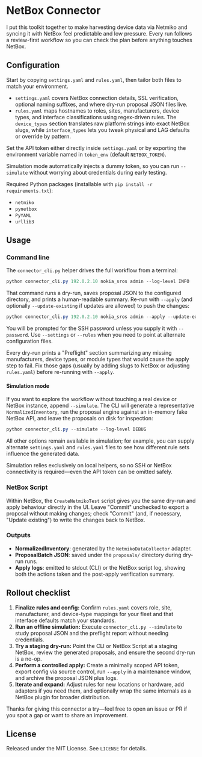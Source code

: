 # NetBox Connector

I put this toolkit together to make harvesting device data via Netmiko and syncing it with NetBox feel predictable and low pressure. Every run follows a review-first workflow so you can check the plan before anything touches NetBox.

## Configuration

Start by copying `settings.yaml` and `rules.yaml`, then tailor both files to match your environment.

- `settings.yaml` covers NetBox connection details, SSL verification, optional naming suffixes, and where dry-run proposal JSON files live.
- `rules.yaml` maps hostnames to roles, sites, manufacturers, device types, and interface classifications using regex-driven rules. The `device_types` section translates raw platform strings into exact NetBox slugs, while `interface_types` lets you tweak physical and LAG defaults or override by pattern.

Set the API token either directly inside `settings.yaml` or by exporting the environment variable named in `token_env` (default `NETBOX_TOKEN`).

Simulation mode automatically injects a dummy token, so you can run `--simulate` without worrying about credentials during early testing.

Required Python packages (installable with `pip install -r requirements.txt`):

- `netmiko`
- `pynetbox`
- `PyYAML`
- `urllib3`

## Usage

### Command line

The `connector_cli.py` helper drives the full workflow from a terminal:

```powershell
python connector_cli.py 192.0.2.10 nokia_sros admin --log-level INFO
```

That command runs a dry-run, saves proposal JSON to the configured directory, and prints a human-readable summary. Re-run with `--apply` (and optionally `--update-existing` if updates are allowed) to push the changes:

```powershell
python connector_cli.py 192.0.2.10 nokia_sros admin --apply --update-existing
```

You will be prompted for the SSH password unless you supply it with `--password`. Use `--settings` or `--rules` when you need to point at alternate configuration files.

Every dry-run prints a "Preflight" section summarizing any missing manufacturers, device types, or module types that would cause the apply step to fail. Fix those gaps (usually by adding slugs to NetBox or adjusting `rules.yaml`) before re-running with `--apply`.

#### Simulation mode

If you want to explore the workflow without touching a real device or NetBox instance, append `--simulate`. The CLI will generate a representative `NormalizedInventory`, run the proposal engine against an in-memory fake NetBox API, and leave the proposals on disk for inspection:

```powershell
python connector_cli.py --simulate --log-level DEBUG
```

All other options remain available in simulation; for example, you can supply alternate `settings.yaml` and `rules.yaml` files to see how different rule sets influence the generated data.

Simulation relies exclusively on local helpers, so no SSH or NetBox connectivity is required—even the API token can be omitted safely.

### NetBox Script

Within NetBox, the `CreateNetmikoTest` script gives you the same dry-run and apply behaviour directly in the UI. Leave "Commit" unchecked to export a proposal without making changes; check "Commit" (and, if necessary, "Update existing") to write the changes back to NetBox.

### Outputs

- **NormalizedInventory**: generated by the `NetmikoDataCollector` adapter.
- **ProposalBatch JSON**: saved under the `proposals/` directory during dry-run runs.
- **Apply logs**: emitted to stdout (CLI) or the NetBox script log, showing both the actions taken and the post-apply verification summary.

## Rollout checklist

1. **Finalize rules and config:** Confirm `rules.yaml` covers role, site, manufacturer, and device-type mappings for your fleet and that interface defaults match your standards.
2. **Run an offline simulation:** Execute `connector_cli.py --simulate` to study proposal JSON and the preflight report without needing credentials.
3. **Try a staging dry-run:** Point the CLI or NetBox Script at a staging NetBox, review the generated proposals, and ensure the second dry-run is a no-op.
4. **Perform a controlled apply:** Create a minimally scoped API token, export config via source control, run `--apply` in a maintenance window, and archive the proposal JSON plus logs.
5. **Iterate and expand:** Adjust rules for new locations or hardware, add adapters if you need them, and optionally wrap the same internals as a NetBox plugin for broader distribution.

Thanks for giving this connector a try—feel free to open an issue or PR if you spot a gap or want to share an improvement.

## License

Released under the MIT License. See `LICENSE` for details.
